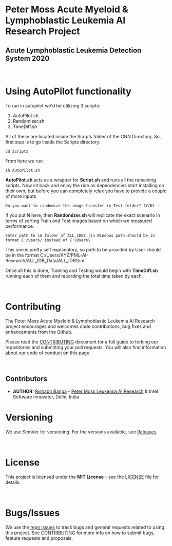 # Peter Moss Acute Myeloid & Lymphoblastic Leukemia AI Research Project

## Acute Lymphoblastic Leukemia Detection System 2020

&nbsp;

# Using AutoPilot functionality

To run in autopilot we'd be utilizing 3 scripts:

1. AutoPilot.sh
2. Randomizer.sh
3. TimeDiff.sh

All of these are located inside the Scripts folder of the CNN Directory. So, first step is to go inside the Scripts directory.

```
cd Scripts
```

From here we run

```
sh AutoPilot.sh
```
**AutoPilot.sh** acts as a wrapper for **Script.sh** and runs all the remaining scripts. Now sit back and enjoy the ride as dependencies start installing on their own, but before you can completely relax you have to provide a couple of more inputs

```
Do you want to randomize the image transfer in Test folder? (Y/N) -
```
If you put N here, then **Randomizer.sh** will replicate the exact scenario in terms of sorting Train and Test images based on which we measured performance.

```
Enter path to im folder of ALL_IDB1 (in Windows path should be in format C:/Users/ instead of C:\Users\
```
This one is pretty self explanatory, so path to be provided by User should be in the format C:/Users/XYZ/PML-AI-Research/ALL_IDB_Data/ALL_IDB1/im

Once all this is done, Training and Testing would begin with **TimeDiff.sh** running each of them and recording the total time taken by each.

&nbsp;

# Contributing

The Peter Moss Acute Myeloid & Lymphoblastic Leukemia AI Research project encourages and welcomes code contributions, bug fixes and enhancements from the Github.

Please read the [CONTRIBUTING](https://github.com/AMLResearchProject/ALL-Detection-System-2020/blob/master/CONTRIBUTING.md "CONTRIBUTING") document for a full guide to forking our repositories and submitting your pull requests. You will also find information about our code of conduct on this page.

&nbsp;

## Contributors

- **AUTHOR:** [Rishabh Banga](https://www.petermossamlallresearch.com/team/rishabh-banga/profile "Rishabh Banga") - [Peter Moss Leukemia AI Research](https://www.leukemiaresearchassociation.ai "Peter Moss Leukemia AI Research") & Intel Software Innovator, Delhi, India

# Versioning

We use SemVer for versioning. For the versions available, see [Releases](https://github.com/AMLResearchProject/ALL-Detection-System-2020/releases "Releases").

&nbsp;

# License

This project is licensed under the **MIT License** - see the [LICENSE](https://github.com/AMLResearchProject/ALL-Detection-System-2020/blob/master/LICENSE "LICENSE") file for details.

&nbsp;

# Bugs/Issues

We use the [repo issues](https://github.com/AMLResearchProject/ALL-Detection-System-2020/issues "repo issues") to track bugs and general requests related to using this project. See [CONTRIBUTING](https://github.com/AMLResearchProject/ALL-Detection-System-2020/blob/master/CONTRIBUTING.md "CONTRIBUTING") for more info on how to submit bugs, feature requests and proposals.